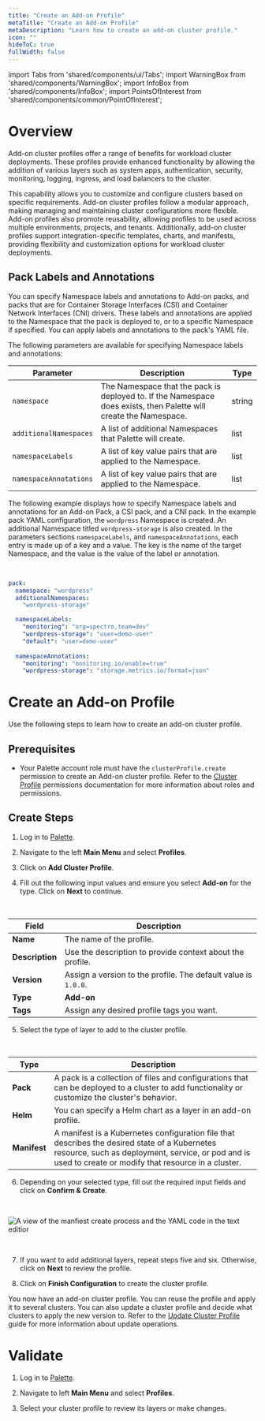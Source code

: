 ```yaml
---
title: "Create an Add-on Profile"
metaTitle: "Create an Add-on Profile"
metaDescription: "Learn how to create an add-on cluster profile."
icon: ""
hideToC: true
fullWidth: false
---
```


import Tabs from 'shared/components/ui/Tabs';
import WarningBox from 'shared/components/WarningBox';
import InfoBox from 'shared/components/InfoBox';
import PointsOfInterest from 'shared/components/common/PointOfInterest';


# Overview


Add-on cluster profiles offer a range of benefits for workload cluster deployments. These profiles provide enhanced functionality by allowing the addition of various layers such as system apps, authentication, security, monitoring, logging, ingress, and load balancers to the cluster. 

This capability allows you to customize and configure clusters based on specific requirements. Add-on cluster profiles follow a modular approach, making managing and maintaining cluster configurations more flexible. Add-on profiles also promote reusability, allowing profiles to be used across multiple environments, projects, and tenants. Additionally, add-on cluster profiles support integration-specific templates, charts, and manifests, providing flexibility and customization options for workload cluster deployments.


## Pack Labels and Annotations

You can specify Namespace labels and annotations to Add-on packs, and packs that are for Container Storage Interfaces (CSI) and Container Network Interfaces (CNI) drivers. These labels and annotations are applied to the Namespace that the pack is deployed to, or to a specific Namespace if specified. You can apply labels and annotations to the pack's YAML file.

The following parameters are available for specifying Namespace labels and annotations:

| **Parameter** | **Description** | **Type** |
| --- | --- | --- |
| `namespace` | The Namespace that the pack is deployed to. If the Namespace does exists, then Palette will create the Namespace. | string |
| `additionalNamespaces`| A list of additional Namespaces that Palette will create. | list |
| `namespaceLabels` | A list of key value pairs that are applied to the Namespace. | list |
| `namespaceAnnotations` | A list of key value pairs that are applied to the Namespace. | list |



The following example displays how to specify Namespace labels and annotations for an Add-on Pack, a CSI pack, and a CNI pack. In the example pack YAML configuration, the `wordpress` Namespace is created. An additional Namespace titled `wordpress-storage` is also created. In the parameters sections `namespaceLabels`, and `namespaceAnnotations`, each entry is made up of a key and a value. The key is the name of the target Namespace, and the value is the value of the label or annotation.


<br />

```yaml hideClipboard
pack:
  namespace: "wordpress"
  additionalNamespaces:
    "wordpress-storage"

  namespaceLabels:
    "monitoring": "org=spectro,team=dev"
    "wordpress-storage": "user=demo-user"
    "default": "user=demo-user"
    
  namespaceAnnotations:
    "monitoring": "monitoring.io/enable=true"
    "wordpress-storage": "storage.metrics.io/format=json"
```




# Create an Add-on Profile

Use the following steps to learn how to create an add-on cluster profile.


## Prerequisites

* Your Palette account role must have the `clusterProfile.create` permission to create an Add-on cluster profile. Refer to the [Cluster Profile](/user-management/palette-rbac/project-scope-roles-permissions#clusterprofile) permissions documentation for more information about roles and permissions.


## Create Steps


1. Log in to [Palette](https://console.spectrocloud.com).


2. Navigate to the left **Main Menu** and select **Profiles**.


3. Click on **Add Cluster Profile**.


4. Fill out the following input values and ensure you select **Add-on** for the type. Click on **Next** to continue.

  <br />

  | Field | Description |
  |----|----|
  | **Name**| The name of the profile. |
  |**Description**| Use the description to provide context about the profile. |
  | **Version**| Assign a version to the profile. The default value is `1.0.0`. |
  | **Type**| **Add-on** |
  | **Tags**| Assign any desired profile tags you want. |


5. Select the type of layer to add to the cluster profile. 

  <br />

  | Type | Description |
  |---|---|
  | **Pack** | A pack is a collection of files and configurations that can be deployed to a cluster to add functionality or customize the cluster's behavior.|
  | **Helm**| You can specify a Helm chart as a layer in an add-on profile.|
  | **Manifest**| A manifest is a Kubernetes configuration file that describes the desired state of a Kubernetes resource, such as deployment, service, or pod and is used to create or modify that resource in a cluster.|




6. Depending on your selected type, fill out the required input fields and click on **Confirm & Create**.


  <br />

  ![A view of the manfiest create process and the YAML code in the text editior](/clusters_imported-clusters_attach-add-on-profile_manfest-view.png)

  <br />

7. If you want to add additional layers, repeat steps five and six. Otherwise, click on **Next** to review the profile.


8. Click on **Finish Configuration** to create the cluster profile.



You now have an add-on cluster profile. You can reuse the profile and apply it to several clusters. You can also update a cluster profile and decide what clusters to apply the new version to. Refer to the [Update Cluster Profile](/cluster-profiles/task-update-profile) guide for more information about update operations.


# Validate

1. Log in to [Palette](https://console.spectrocloud.com).



2.  Navigate to left **Main Menu** and select **Profiles**.



3. Select your cluster profile to review its layers or make changes.


<br />

